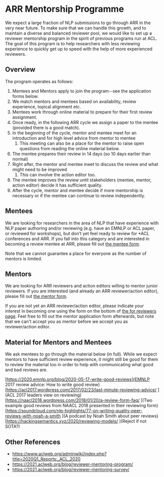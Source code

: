 # ARR Mentorship Programme 
 
We expect a large fraction of NLP submissions to go through ARR in the very near future. To make sure that we can handle this growth, and to maintain a diverse and balanced reviewer pool, we would like to set up a reviewer mentorship program in the spirit of previous programs run at ACL. The goal of this program is to help researchers with less reviewing experience to quickly get up to speed with the help of more experienced reviewers.  

## Overview
The program operates as follows:
1) Mentees and Mentors apply to join the program--see the application forms below.  
2) We match mentors and mentees based on availability, review experience, topical alignment etc. 
3) Mentees work through online material to prepare for their first review assignment.  
4) Once ready, in the following ARR cycle we assign a paper to the mentee (provided there is a good match). 
5) In the beginning of the cycle, mentor and mentee meet for an introduction and for high level advice from mentor to mentee
   1) This meeting can also be a place for the mentor to raise open questions from reading the online material below. 
6) The mentee prepares their review in 14 days (so 10 days earlier than normal)
7) Right after, the mentor and mentee meet to discuss the review and what might need to be improved
   1) This can involve the action editor too. 
8) The mentee improves the review until stakeholders (mentee, mentor, action editor) decide it has sufficient quality. 
9) After the cycle, mentor and mentee decide if more mentorship is necessary or if the mentee can continue to review independently. 

## Mentees
We are looking for researchers in the area of NLP that have experience with NLP paper authoring and/or reviewing (e.g. have an EMNLP or ACL paper, or reviewed for workshops), but don’t yet feel ready to review for \*ACL conferences and ARR. If you fall into this category and are interested in becoming a review mentee at ARR, please fill out [the mentee form](https://forms.office.com/r/5xyiutt16z).


Note that we cannot guarantee a place for everyone as the number of mentors is limited.

## Mentors
We are looking for ARR reviewers and action editors willing to mentor junior reviewers. If you are interested (and already an ARR reviewer/action editor), please fill out [the mentor form](https://forms.office.com/r/jxn5eYV2ZW).


If you are not yet an ARR reviewer/action editor, please indicate your interest in becoming one using the form on the bottom of [the for reviewers page](/reviewers). Feel free to fill out the mentor application form afterwards, but note that we can't accept you as mentor before we accept you as reviewer/action editor.    

## Material for Mentors and Mentees
We ask mentees to go through the material below (in full). While we expect mentors to have sufficient review experience, it might still be good for them to review the material too in order to help with communicating what good and bad reviews are. 

[https://2020.emnlp.org/blog/2020-05-17-write-good-reviews](EMNLP 2017 review advice: How to write good review)
[https://acl2017.wordpress.com/2017/02/23/last-minute-reviewing-advice/ ](ACL 2017 leaders view on reviewing)
[https://naacl2018.wordpress.com/2018/01/20/a-review-form-faq/ ](Two example good reviews from NAACL 2018 presented in their reviewing form)
[https://soundcloud.com/nlp-highlights/77-on-writing-quality-peer-reviews-with-noah-a-smith ](A podcast by Noah Smith about peer reviews)
[https://hackingsemantics.xyz/2020/reviewing-models/ ](Reject if not SOTA?)

## Other References
* https://www.aclweb.org/adminwiki/index.php?title=2020Q1_Reports:_ACL_2020
* https://2021.aclweb.org/blog/reviewer-mentoring-program/
* https://2021.aclweb.org/blog/reviewer-mentoring-survey/ 

